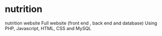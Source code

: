 # nutrition
nutrition website
Full website (front end , back end and database) 
Using PHP, Javascript, HTML, CSS and MySQL
